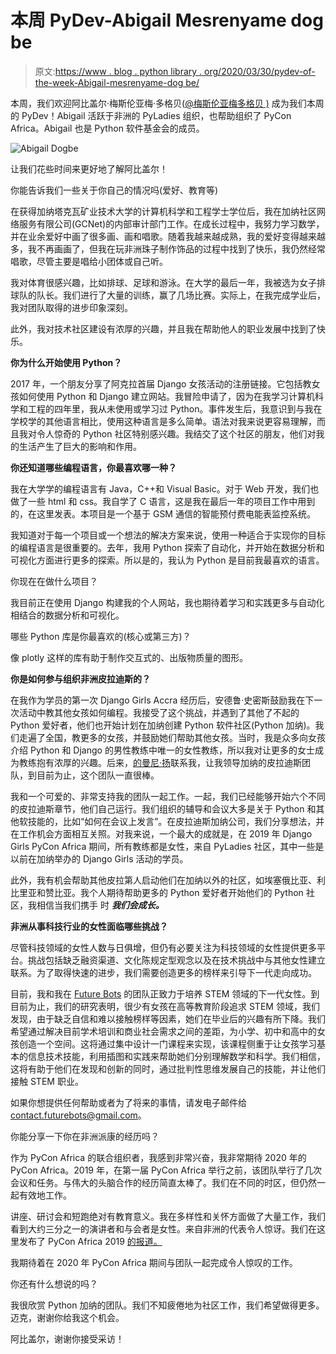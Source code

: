 # 本周 PyDev-Abigail Mesrenyame dog be

> 原文:[https://www . blog . python library . org/2020/03/30/pydev-of-the-week-Abigail-mesrenyame-dog be/](https://www.blog.pythonlibrary.org/2020/03/30/pydev-of-the-week-abigail-mesrenyame-dogbe/)

本周，我们欢迎阿比盖尔·梅斯伦亚梅·多格贝([@梅斯伦亚梅多格贝 )](https://twitter.com/mesrenyamedogbe) 成为我们本周的 PyDev！Abigail 活跃于非洲的 PyLadies 组织，也帮助组织了 PyCon Africa。Abigail 也是 Python 软件基金会的成员。

![Abigail Dogbe](../Images/58d9ad4879d39063d36a43ab06d8da41.png)

让我们花些时间来更好地了解阿比盖尔！

你能告诉我们一些关于你自己的情况吗(爱好、教育等)

在获得加纳塔克瓦矿业技术大学的计算机科学和工程学士学位后，我在加纳社区网络服务有限公司(GCNet)的内部审计部门工作。在成长过程中，我努力学习数学，并在业余爱好中画了很多画、画和唱歌。随着我越来越成熟，我的爱好变得越来越多，我不再画画了，但我在玩非洲珠子制作饰品的过程中找到了快乐，我仍然经常唱歌，尽管主要是唱给小团体或自己听。

我对体育很感兴趣，比如排球、足球和游泳。在大学的最后一年，我被选为女子排球队的队长。我们进行了大量的训练，赢了几场比赛。实际上，在我完成学业后，我对团队取得的进步印象深刻。

此外，我对技术社区建设有浓厚的兴趣，并且我在帮助他人的职业发展中找到了快乐。

**你为什么开始使用 Python？**

2017 年，一个朋友分享了阿克拉首届 Django 女孩活动的注册链接。它包括教女孩如何使用 Python 和 Django 建立网站。我冒险申请了，因为在我学习计算机科学和工程的四年里，我从未使用或学习过 Python。事件发生后，我意识到与我在学校学的其他语言相比，使用这种语言是多么简单。语法对我来说更容易理解，而且我对令人惊奇的 Python 社区特别感兴趣。我结交了这个社区的朋友，他们对我的生活产生了巨大的影响和作用。

 **你还知道哪些编程语言，你最喜欢哪一种？**

我在大学学的编程语言有 Java，C++和 Visual Basic。对于 Web 开发，我们也做了一些 html 和 css。我自学了 C 语言，这是我在最后一年的项目工作中用到的，在这里发表。本项目是一个基于 GSM 通信的智能预付费电能表监控系统。

我知道对于每一个项目或一个想法的解决方案来说，使用一种适合于实现你的目标的编程语言是很重要的。去年，我用 Python 探索了自动化，并开始在数据分析和可视化方面进行更多的探索。所以是的，我认为 Python 是目前我最喜欢的语言。

你现在在做什么项目？

我目前正在使用 Django 构建我的个人网站，我也期待着学习和实践更多与自动化相结合的数据分析和可视化。

哪些 Python 库是你最喜欢的(核心或第三方)？

像 plotly 这样的库有助于制作交互式的、出版物质量的图形。

 **你是如何参与组织非洲皮拉迪斯的？**

在我作为学员的第一次 Django Girls Accra 经历后，安德鲁·史密斯鼓励我在下一次活动中教其他女孩如何编程。我接受了这个挑战，并遇到了其他了不起的 Python 爱好者，他们也开始计划在加纳创建 Python 软件社区(Python 加纳)。我们走遍了全国，教更多的女孩，并鼓励她们帮助其他女孩。当时，我是众多向女孩介绍 Python 和 Django 的男性教练中唯一的女性教练，所以我对让更多的女士成为教练抱有浓厚的兴趣。后来，[的曼尼·扬](https://twitter.com/mawy_7)联系我，让我领导加纳的皮拉迪斯团队，到目前为止，这个团队一直很棒。

我和一个可爱的、非常支持我的团队一起工作。一起，我们已经能够开始六个不同的皮拉迪斯章节，他们自己运行。我们组织的辅导和会议大多是关于 Python 和其他软技能的，比如“如何在会议上发言”。在皮拉迪斯加纳公司，我们分享想法，并在工作机会方面相互关照。对我来说，一个最大的成就是，在 2019 年 Django Girls PyCon Africa 期间，所有教练都是女性，来自 PyLadies 社区，其中一些是以前在加纳举办的 Django Girls 活动的学员。

此外，我有机会帮助其他皮拉第人启动他们在加纳以外的社区，如埃塞俄比亚、利比里亚和赞比亚。我个人期待帮助更多的 Python 爱好者开始他们的 Python 社区，我相信当我们携手 时 ***我们会成长。***

**非洲从事科技行业的女性面临哪些挑战？**

尽管科技领域的女性人数与日俱增，但仍有必要关注为科技领域的女性提供更多平台。挑战包括缺乏融资渠道、文化陈规定型观念以及在技术挑战中与其他女性建立联系。为了取得快速的进步，我们需要创造更多的榜样来引导下一代走向成功。

目前，我和我在 [Future Bots](https://www.linkedin.com/company/future-bots/?viewAsMember=true) 的团队正致力于培养 STEM 领域的下一代女性。到目前为止，我们的研究表明，很少有女孩在高等教育阶段追求 STEM 领域，我们发现，由于缺乏自信和难以接触榜样等因素，她们在毕业后的兴趣有所下降。我们希望通过解决目前学术培训和商业社会需求之间的差距，为小学、初中和高中的女孩创造一个空间。这将通过集中设计一门课程来实现，该课程侧重于让女孩学习基本的信息技术技能，利用插图和实践来帮助她们分别理解数学和科学。我们相信，这将有助于他们在发现和创新的同时，通过批判性思维发展自己的技能，并让他们接触 STEM 职业。

如果你想提供任何帮助或者为了将来的事情，请发电子邮件给 contact.futurebots@gmail.com。

你能分享一下你在非洲派康的经历吗？

作为 PyCon Africa 的联合组织者，我感到非常兴奋，我非常期待 2020 年的 PyCon Africa。2019 年，在第一届 PyCon Africa 举行之前，该团队举行了几次会议和任务。与伟大的头脑合作的经历简直太棒了。我们在不同的时区，但仍然一起有效地工作。

讲座、研讨会和短跑绝对有教育意义。我在多样性和关怀方面做了大量工作，我们看到大约三分之一的演讲者和与会者是女性。来自非洲的代表令人惊讶。我们在这里发布了 PyCon Africa 2019 [的报道。](https://africa.pycon.org/report/)

我期待着在 2020 年 PyCon Africa 期间与团队一起完成令人惊叹的工作。

你还有什么想说的吗？

我很欣赏 Python 加纳的团队。我们不知疲倦地为社区工作，我们希望做得更多。迈克，谢谢你给我这个机会。

阿比盖尔，谢谢你接受采访！